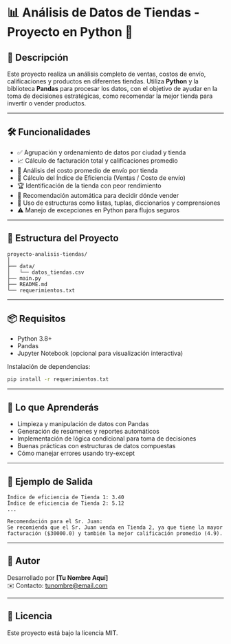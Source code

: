 # 📊 Análisis de Datos de Tiendas - Proyecto en Python 🐍

## 📌 Descripción

Este proyecto realiza un análisis completo de ventas, costos de envío, calificaciones y productos en diferentes tiendas. Utiliza **Python** y la biblioteca **Pandas** para procesar los datos, con el objetivo de ayudar en la toma de decisiones estratégicas, como recomendar la mejor tienda para invertir o vender productos.

---

## 🛠️ Funcionalidades

- ✅ Agrupación y ordenamiento de datos por ciudad y tienda
- 📈 Cálculo de facturación total y calificaciones promedio
- 🚚 Análisis del costo promedio de envío por tienda
- 🧮 Cálculo del Índice de Eficiencia (Ventas / Costo de envío)
- 🏆 Identificación de la tienda con peor rendimiento
- 🤖 Recomendación automática para decidir dónde vender
- 🧠 Uso de estructuras como listas, tuplas, diccionarios y comprensiones
- ⚠️ Manejo de excepciones en Python para flujos seguros

---

## 📂 Estructura del Proyecto

```
proyecto-analisis-tiendas/
│
├── data/
│   └── datos_tiendas.csv
├── main.py
├── README.md
└── requerimientos.txt
```

---

## 📦 Requisitos

- Python 3.8+
- Pandas
- Jupyter Notebook (opcional para visualización interactiva)

Instalación de dependencias:

```bash
pip install -r requerimientos.txt
```

---

## 🧠 Lo que Aprenderás

- Limpieza y manipulación de datos con Pandas
- Generación de resúmenes y reportes automáticos
- Implementación de lógica condicional para toma de decisiones
- Buenas prácticas con estructuras de datos compuestas
- Cómo manejar errores usando try-except

---

## 🧪 Ejemplo de Salida

```plaintext
Índice de eficiencia de Tienda 1: 3.40
Índice de eficiencia de Tienda 2: 5.12
...

Recomendación para el Sr. Juan:
Se recomienda que el Sr. Juan venda en Tienda 2, ya que tiene la mayor facturación ($30000.0) y también la mejor calificación promedio (4.9).
```

---

## 👤 Autor

Desarrollado por **[Tu Nombre Aquí]**  
✉️ Contacto: tunombre@email.com

---

## 📄 Licencia

Este proyecto está bajo la licencia MIT.
